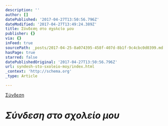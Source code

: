 ```yaml
---
description: ''
author: []
datePublished: '2017-04-27T13:50:56.796Z'
dateModified: '2017-04-27T13:49:24.389Z'
title: Σύνδεση στο σχολείο μου
publisher: {}
via: {}
inFeed: true
sourcePath: _posts/2017-04-25-8a074395-458f-407d-8b1f-9c4cbc0d0399.md
hasPage: true
starred: false
datePublishedOriginal: '2017-04-27T13:50:56.796Z'
url: syndesh-sto-sxoleio-moy/index.html
_context: 'http://schema.org'
_type: Article

---
```

[Σύνδ&epsi;ση][0]

# _Σύνδεση στο σχολείο μου_

[0]: https://www.edu4schools.gr/Account/ExternalSchool